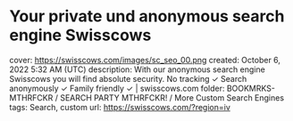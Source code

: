 # Your private und anonymous search engine Swisscows

cover: https://swisscows.com/images/sc_seo_00.png
created: October 6, 2022 5:32 AM (UTC)
description: With our anonymous search engine Swisscows you will find absolute security. No tracking ✓ Search anonymously ✓ Family friendly ✓ | swisscows.com
folder: BOOKMRKS-MTHRFCKR / SEARCH PARTY MTHRFCKR! / More Custom Search Engines
tags: Search, custom
url: https://swisscows.com/?region=iv